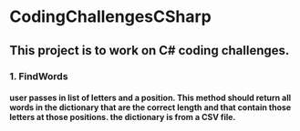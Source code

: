 # CodingChallengesCSharp

## This project is to work on C# coding challenges.

 ###  1. FindWords 
####	user passes in list of letters and a position. This method should return all words in the dictionary that are the correct length and that contain those letters at those positions. the dictionary is from a CSV file.
   
